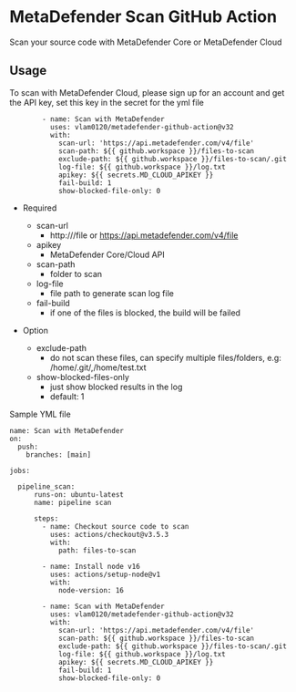 # MetaDefender Scan GitHub Action

Scan your source code with MetaDefender Core or MetaDefender Cloud

## Usage

To scan with MetaDefender Cloud, please sign up for an account and get the API key, set this key in the secret for the yml file 
```
        - name: Scan with MetaDefender
          uses: vlam0120/metadefender-github-action@v32
          with:
            scan-url: 'https://api.metadefender.com/v4/file'
            scan-path: ${{ github.workspace }}/files-to-scan
            exclude-path: ${{ github.workspace }}/files-to-scan/.git
            log-file: ${{ github.workspace }}/log.txt
            apikey: ${{ secrets.MD_CLOUD_APIKEY }}
            fail-build: 1
            show-blocked-file-only: 0

```

* Required
  * scan-url
    * http://<ip>/file or https://api.metadefender.com/v4/file
  * apikey
    * MetaDefender Core/Cloud API
  * scan-path
    * folder to scan
  * log-file
    * file path to generate scan log file
  * fail-build
    * if one of the files is blocked, the build will be failed
   
* Option
  * exclude-path
    * do not scan these files, can specify multiple files/folders, e.g: /home/.git/,/home/test.txt    
  * show-blocked-files-only
    * just show blocked results in the log
    * default: 1

Sample YML file
```
name: Scan with MetaDefender
on: 
  push:
    branches: [main]

jobs:

  pipeline_scan:
      runs-on: ubuntu-latest
      name: pipeline scan

      steps:         
        - name: Checkout source code to scan
          uses: actions/checkout@v3.5.3
          with:
            path: files-to-scan

        - name: Install node v16
          uses: actions/setup-node@v1
          with:
            node-version: 16
            
        - name: Scan with MetaDefender
          uses: vlam0120/metadefender-github-action@v32
          with:
            scan-url: 'https://api.metadefender.com/v4/file'
            scan-path: ${{ github.workspace }}/files-to-scan
            exclude-path: ${{ github.workspace }}/files-to-scan/.git
            log-file: ${{ github.workspace }}/log.txt
            apikey: ${{ secrets.MD_CLOUD_APIKEY }}
            fail-build: 1
            show-blocked-file-only: 0
```
